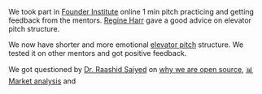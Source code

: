 We took part in [Founder Institute](https://fi.co/) online 1 min pitch practicing and getting feedback from the mentors. [Regine Harr](https://www.linkedin.com/in/regine-harr-91012215/) gave a good advice on elevator pitch structure.

We now have shorter and more emotional [elevator pitch](https://gratheon.com/about/%F0%9F%8C%BB%20Purpose/#elevator-pitch) structure. We tested it on other mentors and got positive feedback.

We got questioned by [Dr. Raashid Saiyed](https://www.linkedin.com/in/raashidsaiyed/) on [why we are open source](../about/company/🤲%20Why%20open%20source.md), [📊 Market analysis](../about/company/📊%20Market%20analysis.md) and